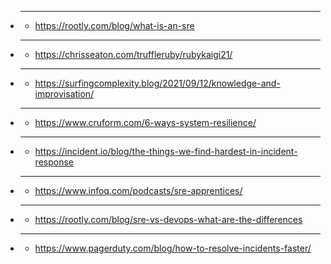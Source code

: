 - ****
  - https://rootly.com/blog/what-is-an-sre
- ****
  - https://chrisseaton.com/truffleruby/rubykaigi21/
- ****
  - https://surfingcomplexity.blog/2021/09/12/knowledge-and-improvisation/
- ****
  - https://www.cruform.com/6-ways-system-resilience/
- ****
  - https://incident.io/blog/the-things-we-find-hardest-in-incident-response
- ****
  - https://www.infoq.com/podcasts/sre-apprentices/
- ****
  - https://rootly.com/blog/sre-vs-devops-what-are-the-differences
- ****
  - https://www.pagerduty.com/blog/how-to-resolve-incidents-faster/